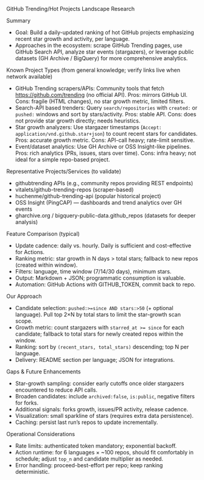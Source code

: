 GitHub Trending/Hot Projects Landscape Research

Summary
- Goal: Build a daily-updated ranking of hot GitHub projects emphasizing recent star growth and activity, per language.
- Approaches in the ecosystem: scrape GitHub Trending pages, use GitHub Search API, analyze star events (stargazers), or leverage public datasets (GH Archive / BigQuery) for more comprehensive analytics.

Known Project Types (from general knowledge; verify links live when network available)
- GitHub Trending scrapers/APIs: Community tools that fetch https://github.com/trending (no official API). Pros: mirrors GitHub UI. Cons: fragile (HTML changes), no star growth metric, limited filters.
- Search-API based trenders: Query `search/repositories` with `created:` or `pushed:` windows and sort by stars/activity. Pros: stable API. Cons: does not provide star growth directly; needs heuristics.
- Star growth analyzers: Use stargazer timestamps (`Accept: application/vnd.github.star+json`) to count recent stars for candidates. Pros: accurate growth metric. Cons: API-call heavy; rate-limit sensitive.
- Event/dataset analytics: Use GH Archive or OSS Insight-like pipelines. Pros: rich analytics (PRs, issues, stars over time). Cons: infra heavy; not ideal for a simple repo-based project.

Representative Projects/Services (to validate)
- githubtrending APIs (e.g., community repos providing REST endpoints)
- vitalets/github-trending-repos (scraper-based)
- huchenme/github-trending-api (popular historical project)
- OSS Insight (PingCAP) — dashboards and trend analytics over GH events
- gharchive.org / bigquery-public-data.github_repos (datasets for deeper analysis)

Feature Comparison (typical)
- Update cadence: daily vs. hourly. Daily is sufficient and cost-effective for Actions.
- Ranking metric: star growth in N days > total stars; fallback to new repos (created within window).
- Filters: language, time window (7/14/30 days), minimum stars.
- Output: Markdown + JSON; programmatic consumption is valuable.
- Automation: GitHub Actions with GITHUB_TOKEN, commit back to repo.

Our Approach
- Candidate selection: `pushed:>=since AND stars:>50` (+ optional language). Pull top 2×N by total stars to limit the star-growth scan scope.
- Growth metric: count stargazers with `starred_at >= since` for each candidate; fallback to total stars for newly created repos within the window.
- Ranking: sort by `(recent_stars, total_stars)` descending; top N per language.
- Delivery: README section per language; JSON for integrations.

Gaps & Future Enhancements
- Star-growth sampling: consider early cutoffs once older stargazers encountered to reduce API calls.
- Broaden candidates: include `archived:false`, `is:public`, negative filters for forks.
- Additional signals: forks growth, issues/PR activity, release cadence.
- Visualization: small sparkline of stars (requires extra data persistence).
- Caching: persist last run’s repos to update incrementally.

Operational Considerations
- Rate limits: authenticated token mandatory; exponential backoff.
- Action runtime: for 6 languages × ~100 repos, should fit comfortably in schedule; adjust `top_n` and candidate multiplier as needed.
- Error handling: proceed-best-effort per repo; keep ranking deterministic.

